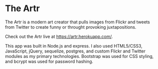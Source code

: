 <h1> The Artr </h1>

The Artr is a modern art creator that pulls images from Flickr and tweets from Twitter to create funny or throught provoking juxtapositions.

Check out the Artr live at https://artr.herokuapp.com/.

This app was built in Node.js and express. I also used HTML5/CSS3, JavaScript, jQuery, sequelize, postgres, and custom Flickr and Twitter modules as my primary technologies. Bootstrap was used for CSS styling, and bcrypt was used for password hashing.